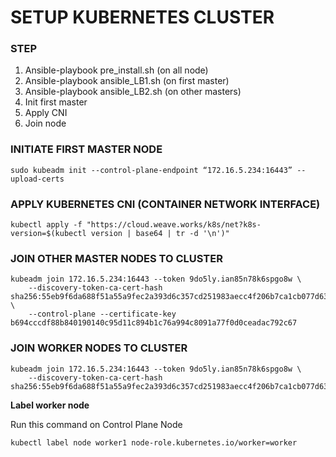 # SETUP KUBERNETES CLUSTER
### STEP
1. Ansible-playbook pre_install.sh (on all node)
2. Ansible-playbook ansible_LB1.sh (on first master)
3. Ansible-playbook ansible_LB2.sh (on other masters)
4. Init first master
5. Apply CNI
6. Join node

### INITIATE FIRST MASTER NODE
````````
sudo kubeadm init --control-plane-endpoint “172.16.5.234:16443” --upload-certs
````````
### APPLY KUBERNETES CNI (CONTAINER NETWORK INTERFACE)
```````
kubectl apply -f "https://cloud.weave.works/k8s/net?k8s-version=$(kubectl version | base64 | tr -d '\n')"

```````
### JOIN OTHER MASTER NODES TO CLUSTER
```
kubeadm join 172.16.5.234:16443 --token 9do5ly.ian85n78k6spgo8w \
    --discovery-token-ca-cert-hash sha256:55eb9f6da688f51a55a9fec2a393d6c357cd251983aecc4f206b7ca1cb077d63 \
    --control-plane --certificate-key b694cccdf88b840190140c95d11c894b1c76a994c8091a77f0d0ceadac792c67
```
### JOIN WORKER NODES TO CLUSTER
```
kubeadm join 172.16.5.234:16443 --token 9do5ly.ian85n78k6spgo8w \
    --discovery-token-ca-cert-hash sha256:55eb9f6da688f51a55a9fec2a393d6c357cd251983aecc4f206b7ca1cb077d63
```
**Label worker node**

Run this command on Control Plane Node
```
kubectl label node worker1 node-role.kubernetes.io/worker=worker

```
